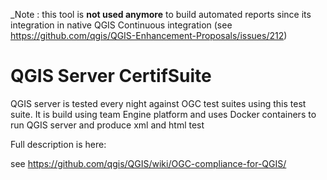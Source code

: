 _Note : this tool is **not used anymore** to build automated reports since its integration in native QGIS Continuous integration (see https://github.com/qgis/QGIS-Enhancement-Proposals/issues/212) 


# QGIS Server CertifSuite

QGIS server is tested every night against OGC test suites using this test
suite.  It is build using team Engine platform and uses Docker containers to
run QGIS server and produce xml and html test

Full description is here:

see https://github.com/qgis/QGIS/wiki/OGC-compliance-for-QGIS/

